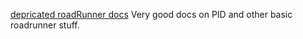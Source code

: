 [depricated roadRunner docs](https://acme-robotics.gitbook.io/road-runner/) Very good docs on PID and other basic roadrunner stuff.
